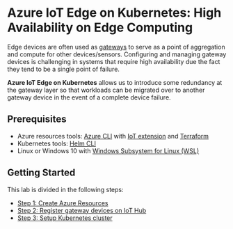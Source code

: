 # Azure IoT Edge on Kubernetes: High Availability on Edge Computing

Edge devices are often used as [gateways](https://docs.microsoft.com/en-us/azure/iot-edge/iot-edge-as-gateway) to serve as a point of aggregation and compute for other devices/sensors. Configuring and managing gateway devices is challenging in systems that require high availability due the fact they tend to be a single point of failure.

**Azure IoT Edge on Kubernetes** allows us to introduce some redundancy at the gateway layer so that workloads can be migrated over to another gateway device in the event of a complete device failure.

## Prerequisites

- Azure resources tools: [Azure CLI](https://docs.microsoft.com/en-us/cli/azure/install-azure-cli?view=azure-cli-latest) with [IoT extension](https://github.com/Azure/azure-iot-cli-extension) and [Terraform](https://docs.microsoft.com/en-us/azure/virtual-machines/linux/terraform-install-configure?toc=%2Fen-us%2Fazure%2Fterraform%2Ftoc.json&bc=%2Fen-us%2Fazure%2Fbread%2Ftoc.json#install-terraform)
- Kubernetes tools: [Helm CLI](https://docs.helm.sh/using_helm/#install-helm)
- Linux or Windows 10 with [Windows Subsystem for Linux (WSL)](https://docs.microsoft.com/en-us/windows/wsl/about)

## Getting Started

This lab is divided in the following steps:

- [Step 1: Create Azure Resources](./docs/create-azure-resources.md)
- [Step 2: Register gateway devices on IoT Hub](./docs/register-gateway-devices.md) 
- [Step 3: Setup Kubernetes cluster](./docs/setup-aks-cluster)